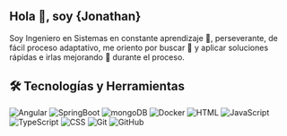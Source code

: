 ## Hola 👋, soy {Jonathan}
Soy Ingeniero en Sistemas en constante aprendizaje 🌱, perseverante, de fácil proceso adaptativo, me oriento por buscar 🔭 y aplicar soluciones rápidas e irlas mejorando 🤔 durante el proceso.
## 🛠 Tecnologías y Herramientas
![Angular](https://img.shields.io/badge/Angular-Angular?style=flat-square&logo=Angular&logoColor=white&labelColor=red&color=red)
![SpringBoot](https://img.shields.io/badge/Springboot-springboot?logo=springboot&logoColor=white)
![mongoDB](https://img.shields.io/badge/-mongoDB-white?style=flat&logo=mongodb)
![Docker](https://img.shields.io/badge/-Docker-cbe3f2?style=flat&logo=docker)
![HTML](https://img.shields.io/badge/-HTML-E34F26?style=flat&logo=html5&logoColor=white) 
![JavaScript](https://img.shields.io/badge/-JavaScript-C69D00?style=flat&logo=javascript&logoColor=white) 
![TypeScript](https://img.shields.io/badge/-TypeScript-2f74c0?style=flat&logo=typescript&logoColor=white) 
![CSS](https://img.shields.io/badge/-CSS-254bdd?style=flat&logo=css3)
![Git](https://img.shields.io/badge/-Git-black?style=flat&logo=git) 
![GitHub](https://img.shields.io/badge/-GitHub-black?style=flat&logo=github)
<!--
**JonathanYaguana/JonathanYaguana** is a ✨ _special_ ✨ repository because its `README.md` (this file) appears on your GitHub profile.

Here are some ideas to get you started:

- 🔭 I’m currently working on ...
- 🌱 I’m currently learning ...
- 👯 I’m looking to collaborate on ...
- 🤔 I’m looking for help with ...
- 💬 Ask me about ...
- 📫 How to reach me: ...
- 😄 Pronouns: ...
- ⚡ Fun fact: ...
-->
